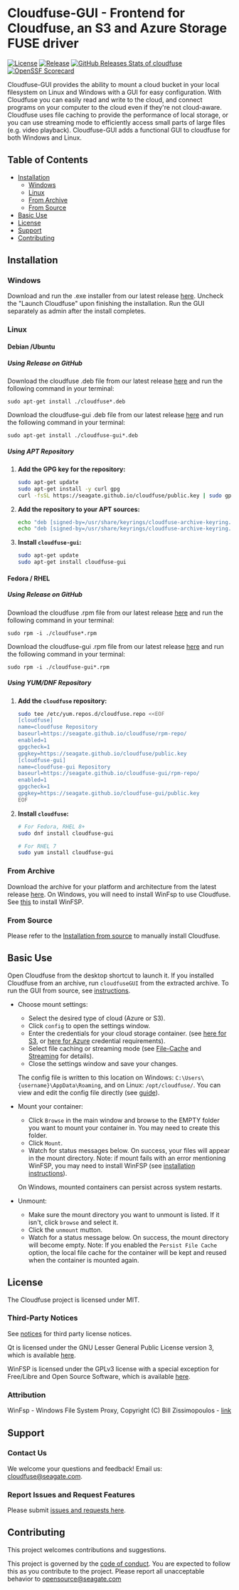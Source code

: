 # Cloudfuse-GUI - Frontend for Cloudfuse, an S3 and Azure Storage FUSE driver

[![License][license-badge]][license-url]
[![Release][release-badge]][release-url]
[![GitHub Releases Stats of cloudfuse][stats-badge]][stats-url]
[![OpenSSF Scorecard][openssf-badge]][openssf-url]

[license-badge]: https://img.shields.io/github/license/Seagate/cloudfuse-gui
[license-url]: https://github.com/Seagate/cloudfuse-gui/blob/main/LICENSE
[release-badge]: https://img.shields.io/github/release/Seagate/cloudfuse-gui.svg
[release-url]: https://github.com/Seagate/cloudfuse-gui/releases/latest
[stats-badge]: https://img.shields.io/github/downloads/Seagate/cloudfuse-gui/total.svg?logo=github
[stats-url]: https://somsubhra.github.io/github-release-stats/?username=Seagate&repository=cloudfuse-gui
[openssf-badge]: https://img.shields.io/ossf-scorecard/github.com/Seagate/cloudfuse-gui?label=openssf%20scorecard
[openssf-url]: https://scorecard.dev/viewer/?uri=github.com/Seagate/cloudfuse-gui

Cloudfuse-GUI provides the ability to mount a cloud bucket in your local filesystem on Linux and Windows with a GUI for easy configuration.
With Cloudfuse you can easily read and write to the cloud, and connect programs on your computer to the cloud even if they're not cloud-aware.
Cloudfuse uses file caching to provide the performance of local storage, or you can use streaming mode to efficiently access small parts of large files (e.g. video playback).
Cloudfuse-GUI adds a functional GUI to cloudfuse for both Windows and Linux.

## Table of Contents

- [Installation](#installation)
  - [Windows](#windows)
  - [Linux](#linux)
  - [From Archive](#from-archive)
  - [From Source](#from-source)
- [Basic Use](#basic-use)
- [License](#license)
- [Support](#support)
- [Contributing](#contributing)

## Installation

### Windows

Download and run the .exe installer from our latest release [here](https://github.com/Seagate/cloudfuse-gui/releases). Uncheck the "Launch Cloudfuse" upon finishing the installation. Run the GUI separately as admin after the install completes.

### Linux

#### Debian /Ubuntu

##### Using Release on GitHub

Download the cloudfuse .deb file from our latest release [here](https://github.com/Seagate/cloudfuse/releases) and run the following command in your terminal:

`sudo apt-get install ./cloudfuse*.deb`

Download the cloudfuse-gui .deb file from our latest release [here](https://github.com/Seagate/cloudfuse-gui/releases) and run the following command in your terminal:

`sudo apt-get install ./cloudfuse-gui*.deb`

##### Using APT Repository

1. **Add the GPG key for the repository:**

    ```bash
    sudo apt-get update
    sudo apt-get install -y curl gpg
    curl -fsSL https://seagate.github.io/cloudfuse/public.key | sudo gpg --dearmor -o /usr/share/keyrings/cloudfuse-archive-keyring.gpg
    ```

2. **Add the repository to your APT sources:**

    ```bash
    echo "deb [signed-by=/usr/share/keyrings/cloudfuse-archive-keyring.gpg] https://seagate.github.io/cloudfuse stable main" | sudo tee /etc/apt/sources.list.d/cloudfuse.list > /dev/null
    echo "deb [signed-by=/usr/share/keyrings/cloudfuse-archive-keyring.gpg] https://seagate.github.io/cloudfuse-gui stable main" | sudo tee /etc/apt/sources.list.d/cloudfuse.list > /dev/null
    ```

3. **Install `cloudfuse-gui`:**

    ```bash
    sudo apt-get update
    sudo apt-get install cloudfuse-gui
    ```

#### Fedora / RHEL

##### Using Release on GitHub

Download the cloudfuse .rpm file from our latest release [here](https://github.com/Seagate/cloudfuse/releases) and run the following command in your terminal:

`sudo rpm -i ./cloudfuse*.rpm`

Download the cloudfuse-gui .rpm file from our latest release [here](https://github.com/Seagate/cloudfuse-gui/releases) and run the following command in your terminal:

`sudo rpm -i ./cloudfuse-gui*.rpm`

##### Using YUM/DNF Repository

1. **Add the `cloudfuse` repository:**

    ```bash
    sudo tee /etc/yum.repos.d/cloudfuse.repo <<EOF
    [cloudfuse]
    name=cloudfuse Repository
    baseurl=https://seagate.github.io/cloudfuse/rpm-repo/
    enabled=1
    gpgcheck=1
    gpgkey=https://seagate.github.io/cloudfuse/public.key
    [cloudfuse-gui]
    name=cloudfuse-gui Repository
    baseurl=https://seagate.github.io/cloudfuse-gui/rpm-repo/
    enabled=1
    gpgcheck=1
    gpgkey=https://seagate.github.io/cloudfuse-gui/public.key
    EOF
    ```

2. **Install `cloudfuse`:**

    ```bash
    # For Fedora, RHEL 8+
    sudo dnf install cloudfuse-gui

    # For RHEL 7
    sudo yum install cloudfuse-gui
    ```

### From Archive

Download the archive for your platform and architecture from the latest release [here](https://github.com/Seagate/cloudfuse-gui/releases).
On Windows, you will need to install WinFsp to use Cloudfuse. See [this](https://winfsp.dev/rel/) to install WinFSP.

### From Source

Please refer to the [Installation from source](https://github.com/Seagate/cloudfuse-gui/wiki/Installation-From-Source) to
manually install Cloudfuse.

## Basic Use

 Open Cloudfuse from the desktop shortcut to launch it.
If you installed Cloudfuse from an archive, run `cloudfuseGUI` from the extracted archive.
To run the GUI from source, see [instructions](https://github.com/Seagate/cloudfuse/wiki/Running-the-GUI-from-source).

- Choose mount settings:
  - Select the desired type of cloud (Azure or S3).
  - Click `config` to open the settings window.
  - Enter the credentials for your cloud storage container.
  (see [here for S3](https://github.com/Seagate/cloudfuse/wiki/S3-Storage-Configuration), or [here for Azure](https://github.com/Seagate/cloudfuse/wiki/Azure-Storage-Configuration) credential requirements).
  - Select file caching or streaming mode (see [File-Cache](https://github.com/Seagate/cloudfuse/wiki/File-Cache) and [Streaming](https://github.com/Seagate/cloudfuse/wiki/Streaming) for details).
  - Close the settings window and save your changes.

  The config file is written to this location on Windows: `C:\Users\{username}\AppData\Roaming`, and on Linux: `/opt/cloudfuse/`.
  You can view and edit the config file directly (see [guide](https://github.com/Seagate/cloudfuse/wiki/Config-File)).
- Mount your container:
  - Click `Browse` in the main window and browse to the EMPTY folder you want to mount your container in. You may need to create this folder.
  - Click `Mount`.
  - Watch for status messages below. On success, your files will appear in the mount directory.
    Note: if mount fails with an error mentioning WinFSP, you may need to install WinFSP (see [installation instructions](#installation)).

  On Windows, mounted containers can persist across system restarts.

- Unmount:
  - Make sure the mount directory you want to unmount is listed. If it isn't, click `browse` and select it.
  - Click the `unmount` mutton.
  - Watch for a status message below. On success, the mount directory will become empty.
    Note: If you enabled the `Persist File Cache` option, the local file cache for the container will be kept and reused when the container is mounted again.

## License

The Cloudfuse project is licensed under MIT.

### Third-Party Notices

See [notices](./NOTICE) for third party license notices.

Qt is licensed under the GNU Lesser General Public License version 3, which is available [here](https://doc.qt.io/qt-6/lgpl.html).

WinFSP is licensed under the GPLv3 license with a special exception for Free/Libre and Open Source Software,
which is available [here](https://github.com/winfsp/winfsp/blob/master/License.txt).

### Attribution

WinFsp - Windows File System Proxy, Copyright (C) Bill Zissimopoulos - [link](https://github.com/winfsp/winfsp)

## Support

### Contact Us

We welcome your questions and feedback!
Email us: [cloudfuse@seagate.com](mailto:cloudfuse@seagate.com).

### Report Issues and Request Features

Please submit [issues and requests here](https://github.com/Seagate/cloudfuse-gui/issues).

## Contributing

This project welcomes contributions and suggestions.

This project is governed by the [code of conduct](CODE_OF_CONDUCT.md).
You are expected to follow this as you contribute to the project.
Please report all unacceptable behavior to [opensource@seagate.com](mailto:opensource@seagate.com)
